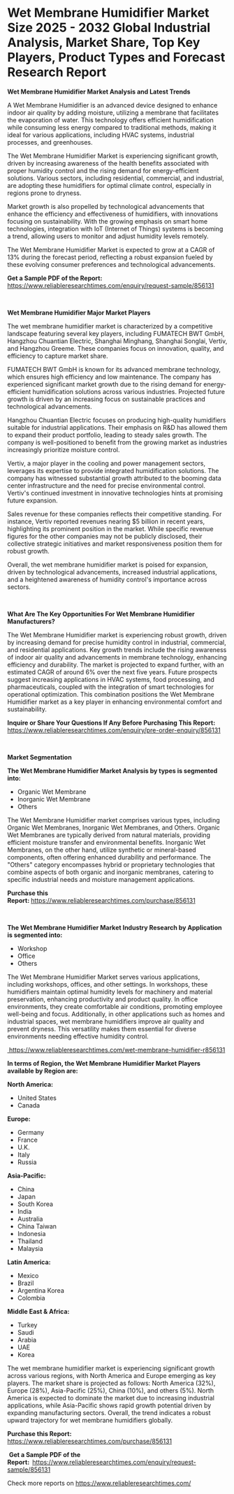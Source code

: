 <p><h1>Wet Membrane Humidifier Market Size 2025 - 2032 Global Industrial Analysis, Market Share, Top Key Players, Product Types and Forecast Research Report</h1></p><p><strong>Wet Membrane Humidifier Market Analysis and Latest Trends</strong></p>
<p><p>A Wet Membrane Humidifier is an advanced device designed to enhance indoor air quality by adding moisture, utilizing a membrane that facilitates the evaporation of water. This technology offers efficient humidification while consuming less energy compared to traditional methods, making it ideal for various applications, including HVAC systems, industrial processes, and greenhouses.</p><p>The Wet Membrane Humidifier Market is experiencing significant growth, driven by increasing awareness of the health benefits associated with proper humidity control and the rising demand for energy-efficient solutions. Various sectors, including residential, commercial, and industrial, are adopting these humidifiers for optimal climate control, especially in regions prone to dryness. </p><p>Market growth is also propelled by technological advancements that enhance the efficiency and effectiveness of humidifiers, with innovations focusing on sustainability. With the growing emphasis on smart home technologies, integration with IoT (Internet of Things) systems is becoming a trend, allowing users to monitor and adjust humidity levels remotely.</p><p>The Wet Membrane Humidifier Market is expected to grow at a CAGR of 13% during the forecast period, reflecting a robust expansion fueled by these evolving consumer preferences and technological advancements.</p></p>
<p><strong>Get a Sample PDF of the Report:&nbsp;</strong> <a href="https://www.reliableresearchtimes.com/enquiry/request-sample/856131?utm_campaign=2891&utm_medium=2&utm_source=Github&utm_content=ia&utm_term=08042025&utm_id=wet-membrane-humidifier">https://www.reliableresearchtimes.com/enquiry/request-sample/856131</a></p>
<p>&nbsp;</p>
<p><strong>Wet Membrane Humidifier Major Market Players</strong></p>
<p><p>The wet membrane humidifier market is characterized by a competitive landscape featuring several key players, including FUMATECH BWT GmbH, Hangzhou Chuantian Electric, Shanghai Minghang, Shanghai Songlai, Vertiv, and Hangzhou Greeme. These companies focus on innovation, quality, and efficiency to capture market share.</p><p>FUMATECH BWT GmbH is known for its advanced membrane technology, which ensures high efficiency and low maintenance. The company has experienced significant market growth due to the rising demand for energy-efficient humidification solutions across various industries. Projected future growth is driven by an increasing focus on sustainable practices and technological advancements.</p><p>Hangzhou Chuantian Electric focuses on producing high-quality humidifiers suitable for industrial applications. Their emphasis on R&D has allowed them to expand their product portfolio, leading to steady sales growth. The company is well-positioned to benefit from the growing market as industries increasingly prioritize moisture control.</p><p>Vertiv, a major player in the cooling and power management sectors, leverages its expertise to provide integrated humidification solutions. The company has witnessed substantial growth attributed to the booming data center infrastructure and the need for precise environmental control. Vertiv's continued investment in innovative technologies hints at promising future expansion.</p><p>Sales revenue for these companies reflects their competitive standing. For instance, Vertiv reported revenues nearing $5 billion in recent years, highlighting its prominent position in the market. While specific revenue figures for the other companies may not be publicly disclosed, their collective strategic initiatives and market responsiveness position them for robust growth.</p><p>Overall, the wet membrane humidifier market is poised for expansion, driven by technological advancements, increased industrial applications, and a heightened awareness of humidity control's importance across sectors.</p></p>
<p>&nbsp;</p>
<p><strong>What Are The Key Opportunities For Wet Membrane Humidifier Manufacturers?</strong></p>
<p><p>The Wet Membrane Humidifier market is experiencing robust growth, driven by increasing demand for precise humidity control in industrial, commercial, and residential applications. Key growth trends include the rising awareness of indoor air quality and advancements in membrane technology, enhancing efficiency and durability. The market is projected to expand further, with an estimated CAGR of around 6% over the next five years. Future prospects suggest increasing applications in HVAC systems, food processing, and pharmaceuticals, coupled with the integration of smart technologies for operational optimization. This combination positions the Wet Membrane Humidifier market as a key player in enhancing environmental comfort and sustainability.</p></p>
<p><strong>Inquire or Share Your Questions If Any Before Purchasing This Report:</strong> <a href="https://www.reliableresearchtimes.com/enquiry/pre-order-enquiry/856131?utm_campaign=2891&utm_medium=2&utm_source=Github&utm_content=ia&utm_term=08042025&utm_id=wet-membrane-humidifier">https://www.reliableresearchtimes.com/enquiry/pre-order-enquiry/856131</a></p>
<p>&nbsp;</p>
<p><strong>Market Segmentation</strong></p>
<p><strong>The Wet Membrane Humidifier Market Analysis by types is segmented into:</strong></p>
<p><ul><li>Organic Wet Membrane</li><li>Inorganic Wet Membrane</li><li>Others</li></ul></p>
<p><p>The Wet Membrane Humidifier market comprises various types, including Organic Wet Membranes, Inorganic Wet Membranes, and Others. Organic Wet Membranes are typically derived from natural materials, providing efficient moisture transfer and environmental benefits. Inorganic Wet Membranes, on the other hand, utilize synthetic or mineral-based components, often offering enhanced durability and performance. The "Others" category encompasses hybrid or proprietary technologies that combine aspects of both organic and inorganic membranes, catering to specific industrial needs and moisture management applications.</p></p>
<p><strong>Purchase this Report:&nbsp;</strong><a href="https://www.reliableresearchtimes.com/purchase/856131?utm_campaign=2891&utm_medium=2&utm_source=Github&utm_content=ia&utm_term=08042025&utm_id=wet-membrane-humidifier">https://www.reliableresearchtimes.com/purchase/856131</a></p>
<p>&nbsp;</p>
<p><strong>The Wet Membrane Humidifier Market Industry Research by Application is segmented into:</strong></p>
<p><ul><li>Workshop</li><li>Office</li><li>Others</li></ul></p>
<p><p>The Wet Membrane Humidifier Market serves various applications, including workshops, offices, and other settings. In workshops, these humidifiers maintain optimal humidity levels for machinery and material preservation, enhancing productivity and product quality. In office environments, they create comfortable air conditions, promoting employee well-being and focus. Additionally, in other applications such as homes and industrial spaces, wet membrane humidifiers improve air quality and prevent dryness. This versatility makes them essential for diverse environments needing effective humidity control.</p></p>
<p><a href="https://www.reliableresearchtimes.com/wet-membrane-humidifier-r856131?utm_campaign=2891&utm_medium=2&utm_source=Github&utm_content=ia&utm_term=08042025&utm_id=wet-membrane-humidifier">&nbsp;https://www.reliableresearchtimes.com/wet-membrane-humidifier-r856131</a></p>
<p><strong>In terms of Region, the Wet Membrane Humidifier Market Players available by Region are:</strong></p>
<p>
    <p> <strong> North America: </strong>
        <ul>
            <li>United States</li>
            <li>Canada</li>
        </ul>
        </p> 
    <p> <strong> Europe: </strong>
        <ul>
            <li>Germany</li>
            <li>France</li>
            <li>U.K.</li>
            <li>Italy</li>
            <li>Russia</li>
        </ul>
        </p> 
    <p> <strong> Asia-Pacific: </strong>
        <ul>
            <li>China</li>
            <li>Japan</li>
            <li>South Korea</li>
            <li>India</li>
            <li>Australia</li>
            <li>China Taiwan</li>
            <li>Indonesia</li>
            <li>Thailand</li>
            <li>Malaysia</li>
        </ul>
        </p> 
    <p> <strong> Latin America: </strong>
        <ul>
            <li>Mexico</li>
            <li>Brazil</li>
            <li>Argentina Korea</li>
            <li>Colombia</li>
        </ul>
        </p> 
    <p> <strong> Middle East & Africa: </strong>
        <ul>
            <li>Turkey</li>
            <li>Saudi</li>
            <li>Arabia</li>
            <li>UAE</li>
            <li>Korea</li>
        </ul>
    </p>
    </p>
<p><p>The wet membrane humidifier market is experiencing significant growth across various regions, with North America and Europe emerging as key players. The market share is projected as follows: North America (32%), Europe (28%), Asia-Pacific (25%), China (10%), and others (5%). North America is expected to dominate the market due to increasing industrial applications, while Asia-Pacific shows rapid growth potential driven by expanding manufacturing sectors. Overall, the trend indicates a robust upward trajectory for wet membrane humidifiers globally.</p></p>
<p><strong>Purchase this Report: </strong><a href="https://www.reliableresearchtimes.com/purchase/856131?utm_campaign=2891&utm_medium=2&utm_source=Github&utm_content=ia&utm_term=08042025&utm_id=wet-membrane-humidifier">https://www.reliableresearchtimes.com/purchase/856131</a></p>
<p>&nbsp;<strong>Get a Sample PDF of the Report:&nbsp;&nbsp;</strong><a href="https://www.reliableresearchtimes.com/enquiry/request-sample/856131?utm_campaign=2891&utm_medium=2&utm_source=Github&utm_content=ia&utm_term=08042025&utm_id=wet-membrane-humidifier">https://www.reliableresearchtimes.com/enquiry/request-sample/856131</a></p>
<p><strong></strong></p>
<p>Check more reports on <a href="https://www.reliableresearchtimes.com/?utm_campaign=2891&utm_medium=2&utm_source=Github&utm_content=ia&utm_term=08042025&utm_id=wet-membrane-humidifier">https://www.reliableresearchtimes.com/</a></p>